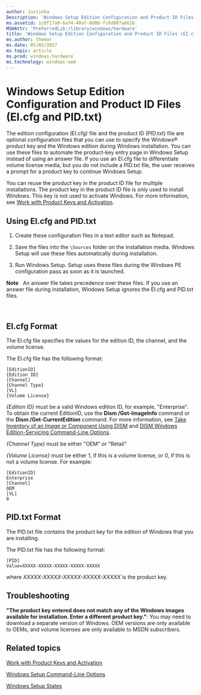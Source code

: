 ```yaml
---
author: Justinha
Description: 'Windows Setup Edition Configuration and Product ID Files (EI.cfg and PID.txt)'
ms.assetid: 1c0f17a9-6a74-40af-8d0b-fc6d807a6616
MSHAttr: 'PreferredLib:/library/windows/hardware'
title: 'Windows Setup Edition Configuration and Product ID Files (EI.cfg and PID.txt)'
ms.author: themar
ms.date: 05/02/2017
ms.topic: article
ms.prod: windows-hardware
ms.technology: windows-oem
---
```


# Windows Setup Edition Configuration and Product ID Files (EI.cfg and PID.txt)


The edition configuration (EI.cfg) file and the product ID (PID.txt) file are optional configuration files that you can use to specify the Windows® product key and the Windows edition during Windows installation. You can use these files to automate the product-key entry page in Windows Setup instead of using an answer file. If you use an EI.cfg file to differentiate volume license media, but you do not include a PID.txt file, the user receives a prompt for a product key to continue Windows Setup.

You can reuse the product key in the product ID file for multiple installations. The product key in the product ID file is only used to install Windows. This key is not used to activate Windows. For more information, see [Work with Product Keys and Activation](work-with-product-keys-and-activation-auth-phases.md).

## <span id="Using_EI.cfg_and_PID.txt"></span><span id="using_ei.cfg_and_pid.txt"></span><span id="USING_EI.CFG_AND_PID.TXT"></span>Using EI.cfg and PID.txt


1.  Create these configuration files in a text editor such as Notepad.

2.  Save the files into the `\Sources` folder on the installation media. Windows Setup will use these files automatically during installation.

3.  Run Windows Setup. Setup uses these files during the Windows PE configuration pass as soon as it is launched.

**Note**  
An answer file takes precedence over these files. If you use an answer file during installation, Windows Setup ignores the EI.cfg and PID.txt files.

 

## <span id="ei.cfg_format"></span><span id="EI.CFG_FORMAT"></span>EI.cfg Format


The EI.cfg file specifies the values for the edition ID, the channel, and the volume license.

The EI.cfg file has the following format:

```
[EditionID]
{Edition ID}
[Channel]
{Channel Type}
[VL]
{Volume License}
```

*{Edition ID}* must be a valid Windows edition ID, for example, "Enterprise". To obtain the current EditionID, use the **Dism /Get-ImageInfo** command or the **Dism /Get-CurrentEdition** command. For more information, see [Take Inventory of an Image or Component Using DISM](take-inventory-of-an-image-or-component-using-dism.md) and [DISM Windows Edition-Servicing Command-Line Options](dism-windows-edition-servicing-command-line-options.md).

*{Channel Type}* must be either "OEM" or "Retail"

*{Volume License}* must be either 1, if this is a volume license, or 0, if this is not a volume license. For example:

```
[EditionID]
Enterprise
[Channel]
OEM
[VL]
0
```

## <span id="pid.txt_format"></span><span id="PID.TXT_FORMAT"></span>PID.txt Format


The PID.txt file contains the product key for the edition of Windows that you are installing.

The PID.txt file has the following format:

```
[PID]
Value=XXXXX-XXXXX-XXXXX-XXXXX-XXXXX
```

where *XXXXX-XXXXX-XXXXX-XXXXX-XXXXX* is the product key.

## <span id="Troubleshooting"></span><span id="troubleshooting"></span><span id="TROUBLESHOOTING"></span>Troubleshooting


**"The product key entered does not match any of the Windows images available for installation. Enter a different product key."**: You may need to download a separate version of Windows. OEM versions are only available to OEMs, and volume licenses are only available to MSDN subscribers.

## <span id="related_topics"></span>Related topics


[Work with Product Keys and Activation](work-with-product-keys-and-activation-auth-phases.md)

[Windows Setup Command-Line Options](windows-setup-command-line-options.md)

[Windows Setup States](windows-setup-states.md)

 

 






